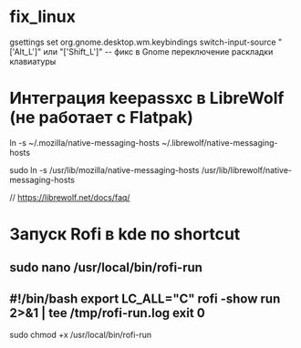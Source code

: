 # fix_linux


gsettings set org.gnome.desktop.wm.keybindings switch-input-source "['<Shift>Alt_L']"  или  "['<Alt>Shift_L']"   -- фикс в Gnome переключение раскладки клавиатуры

# Интеграция keepassxc в LibreWolf (не работает с Flatpak)
  
 ln -s ~/.mozilla/native-messaging-hosts ~/.librewolf/native-messaging-hosts

sudo ln -s /usr/lib/mozilla/native-messaging-hosts /usr/lib/librewolf/native-messaging-hosts

// https://librewolf.net/docs/faq/

# Запуск Rofi в kde по shortcut

sudo nano /usr/local/bin/rofi-run 
--------------------------------
#!/bin/bash 
export LC_ALL="C" 
rofi -show run 2>&1 | tee /tmp/rofi-run.log 
exit 0
--------------------------------
sudo chmod +x /usr/local/bin/rofi-run 
